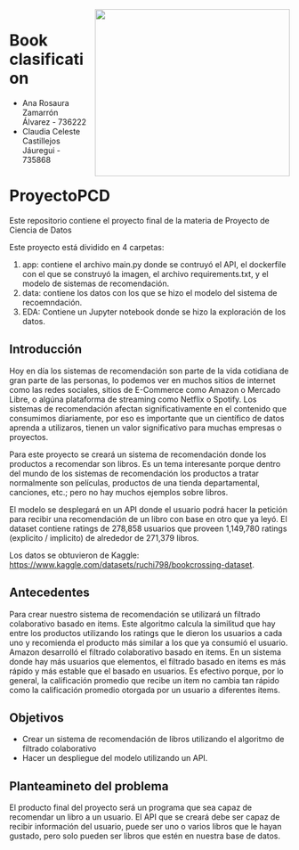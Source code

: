 
<img style="float: right; margin: 0px 0px 15px 15px;" src="https://wallpaperaccess.com/full/7006038.jpg" width="350px" height="300" />

# Book clasification

+ Ana Rosaura Zamarrón Álvarez - 736222
+ Claudia Celeste Castillejos Jáuregui - 735868

# ProyectoPCD

Este repositorio contiene el proyecto final de la materia de Proyecto de Ciencia de Datos

Este proyecto está dividido en 4 carpetas:
1. app: contiene el archivo main.py donde se contruyó el API, el dockerfile con el que se construyó la imagen, el archivo requirements.txt, y el modelo de sistemas de recomendación.
2. data: contiene los datos con los que se hizo el modelo del sistema de recoemndación.
3. EDA: Contiene un Jupyter notebook donde se hizo la exploración de los datos.

## Introducción
Hoy en día los sistemas de recomendación son parte de la vida cotidiana de gran parte de las personas, lo podemos ver en muchos sitios de internet como las redes sociales, sitios de E-Commerce como Amazon o Mercado Libre, o algúna plataforma de streaming como Netflix o Spotify. Los sistemas de recomendación afectan significativamente en el contenido que consumimos diariamente, por eso es importante que un científico de datos aprenda a utilizaros, tienen un valor significativo para muchas empresas o proyectos.

Para este proyecto se creará un sistema de recomendación donde los productos a recomendar son libros. Es un tema interesante porque dentro del mundo de los sistemas de recomendación los productos a tratar normalmente son películas, productos de una tienda departamental, canciones, etc.; pero no hay muchos ejemplos sobre libros.

El modelo se desplegará en un API donde el usuario podrá hacer la petición para recibir una recomendación de un libro con base en otro que ya leyó. El dataset contiene ratings de 278,858 usuarios que proveen 1,149,780 ratings (explicito / implicito) de alrededor de 271,379 libros.

Los datos se obtuvieron de Kaggle: https://www.kaggle.com/datasets/ruchi798/bookcrossing-dataset.

## Antecedentes
Para crear nuestro sistema de recomendación se utilizará un filtrado colaborativo basado en items. Este algoritmo calcula la similitud que hay entre los productos utilizando los ratings que le dieron los usuarios a cada uno y recomienda el producto más similar a los que ya consumió el usuario. Amazon desarrolló el filtrado colaborativo basado en items. En un sistema donde hay más usuarios que elementos, el filtrado basado en items es más rápido y más estable que el basado en usuarios. Es efectivo porque, por lo general, la calificación promedio que recibe un item no cambia tan rápido como la calificación promedio otorgada por un usuario a diferentes items.

## Objetivos
+ Crear un sistema de recomendación de libros utilizando el algoritmo de filtrado colaborativo
+ Hacer un despliegue del modelo utilizando un API.

## Planteamineto del problema
El producto final del proyecto será un programa que sea capaz de recomendar un libro a un usuario. El API que se creará debe ser capaz de recibir información del usuario, puede ser uno o varios libros que le hayan gustado, pero solo pueden ser libros que estén en nuestra base de datos.
